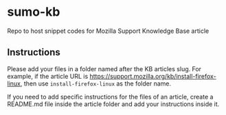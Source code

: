 # sumo-kb

Repo to host snippet codes for Mozilla Support Knowledge Base article

## Instructions

Please add your files in a folder named after the KB articles slug. For example, if the article URL is https://support.mozilla.org/kb/install-firefox-linux, then use `install-firefox-linux` as the folder name.

If you need to add specific instructions for the files of an article, create a README.md file inside the article folder and add your instructions inside it.
